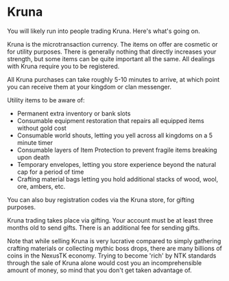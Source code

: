# Kruna

You will likely run into people trading Kruna. Here's what's going on.

Kruna is the microtransaction currency. The items on offer are cosmetic or for utility purposes. There is generally nothing that directly increases your strength, but some items can be quite important all the same. All dealings with Kruna require you to be registered.

All Kruna purchases can take roughly 5-10 minutes to arrive, at which point you can receive them at your kingdom or clan messenger.

Utility items to be aware of:

- Permanent extra inventory or bank slots
- Consumable equipment restoration that repairs all equipped items without gold cost
- Consumable world shouts, letting you yell across all kingdoms on a 5 minute timer
- Consumable layers of Item Protection to prevent fragile items breaking upon death
- Temporary envelopes, letting you store experience beyond the natural cap for a period of time
- Crafting material bags letting you hold additional stacks of wood, wool, ore, ambers, etc.

You can also buy registration codes via the Kruna store, for gifting purposes.

Kruna trading takes place via gifting. Your account must be at least three months old to send gifts. There is an additional fee for sending gifts.

Note that while selling Kruna is very lucrative compared to simply gathering crafting materials or collecting mythic boss drops, there are many billions of coins in the NexusTK economy. Trying to become 'rich' by NTK standards through the sale of Kruna alone would cost you an incomprehensible amount of money, so mind that you don't get taken advantage of.
